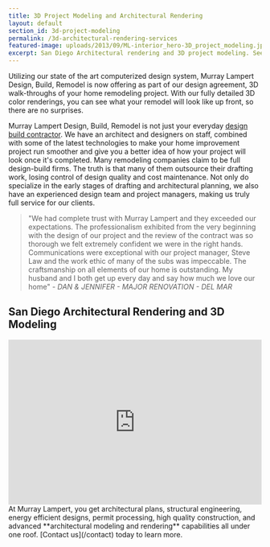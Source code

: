 ```yaml
---
title: 3D Project Modeling and Architectural Rendering
layout: default
section_id: 3d-project-modeling
permalink: /3d-architectural-rendering-services
featured-image: uploads/2013/09/ML-interior_hero-3D_project_modeling.jpg
excerpt: San Diego Architectural rendering and 3D project modeling. See your finished home remodeling project before you start! Visit Murray Lampert for more info.
---
```


Utilizing our state of the art computerized design system, Murray Lampert Design, Build, Remodel is now offering as part of our design agreement, 3D walk-throughs of your home remodeling project. With our fully detailed 3D color renderings, you can see what your remodel will look like up front, so there are no surprises.

Murray Lampert Design, Build, Remodel is not just your everyday [design build contractor](/san-diego-home-design-services). We have an architect and designers on staff, combined with some of the latest technologies to make your home improvement project run smoother and give you a better idea of how your project will look once it's completed. Many remodeling companies claim to be full design-build firms. The truth is that many of them outsource their drafting work, losing control of design quality and cost maintenance. Not only do specialize in the early stages of drafting and architectural planning, we also have an experienced design team and project managers, making us truly full service for our clients.

>"We had complete trust with Murray Lampert and they exceeded our expectations. The professionalism exhibited from the very beginning with the design of our project and the review of the contract was so thorough we felt extremely confident we were in the right hands. Communications were exceptional with our project manager, Steve Law and the work ethic of many of the subs was impeccable. The craftsmanship on all elements of our home is outstanding. My husband and I both get up every day and say how much we love our home" - _DAN &amp; JENNIFER - MAJOR RENOVATION - DEL MAR_

## San Diego Architectural Rendering and 3D Modeling

<iframe src="https://www.youtube.com/embed/Ka-aHMtx9Zw?wmode=transparent" width="100%" height="328" frameborder="0" allowfullscreen="allowfullscreen"></iframe>

<div class='two spacing'></div>
At Murray Lampert, you get architectural plans, structural engineering, energy efficient designs, permit processing, high quality construction, and advanced **architectural modeling and rendering** capabilities all under one roof. [Contact us](/contact) today to learn more.
